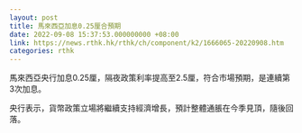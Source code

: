 ```yaml
---
layout: post
title: 馬來西亞加息0.25厘合預期
date: 2022-09-08 15:37:53.000000000 +08:00
link: https://news.rthk.hk/rthk/ch/component/k2/1666065-20220908.htm
categories: rthk
---
```


馬來西亞央行加息0.25厘，隔夜政策利率提高至2.5厘，符合市場預期，是連續第3次加息。

央行表示，貨幣政策立場將繼續支持經濟增長，預計整體通脹在今季見頂，隨後回落。
